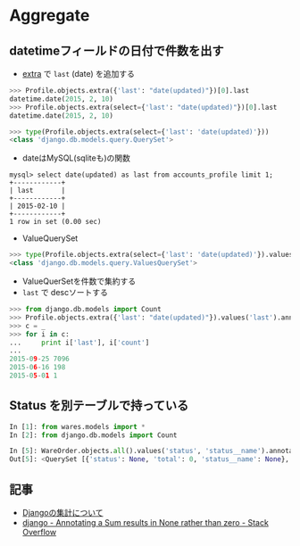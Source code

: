 # Aggregate

## datetimeフィールドの日付で件数を出す

- [extra](https://docs.djangoproject.com/en/1.8/ref/models/querysets/#django.db.models.query.QuerySet.extra) で `last` (date) を追加する

~~~py
>>> Profile.objects.extra({'last': "date(updated)"})[0].last
datetime.date(2015, 2, 10)
>>> Profile.objects.extra(select={'last': "date(updated)"})[0].last
datetime.date(2015, 2, 10)
~~~

~~~py
>>> type(Profile.objects.extra(select={'last': 'date(updated)'}))
<class 'django.db.models.query.QuerySet'>
~~~


- dateはMySQL(sqliteも)の関数

~~~
mysql> select date(updated) as last from accounts_profile limit 1;
+------------+
| last       |
+------------+
| 2015-02-10 |
+------------+
1 row in set (0.00 sec)
~~~

- ValueQuerySet

~~~py
>>> type(Profile.objects.extra(select={'last': 'date(updated)'}).values('last'))
<class 'django.db.models.query.ValuesQuerySet'>
~~~

- ValueQuerSetを件数で集約する
- `last` で descソートする

~~~py
>>> from django.db.models import Count
>>> Profile.objects.extra({'last': "date(updated)"}).values('last').annotate(count=Count('id')).order_by('-last')
>>> c = _
>>> for i in c:
...     print i['last'], i['count']
...
2015-09-25 7096
2015-06-16 198
2015-05-01 1
~~~

## Status を別テーブルで持っている

~~~py
In [1]: from wares.models import *
In [2]: from django.db.models import Count

In [5]: WareOrder.objects.all().values('status', 'status__name').annotate(total=Count('status')).order_by('total')
Out[5]: <QuerySet [{'status': None, 'total': 0, 'status__name': None}, {'status': 6L, 'total': 13, 'status__name': u'\u767a\u9001\u6e96\u5099\u4e2d'}]>
~~~

## 記事

- [Djangoの集計について](http://note.crohaco.net/2014/django-aggregate/)
- [django - Annotating a Sum results in None rather than zero - Stack Overflow](https://stackoverflow.com/questions/6160648/annotating-a-sum-results-in-none-rather-than-zero)
